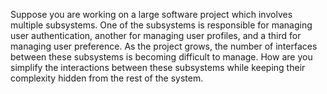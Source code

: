 Suppose you are working on a large software project which involves multiple subsystems. 
One of the subsystems is responsible for managing user authentication, another for managing user 
profiles, and a third for managing user preference. As the project grows, the number of 
interfaces between these subsystems is becoming difficult to manage. How are you 
simplify the interactions between these subsystems while keeping their complexity
hidden from the rest of the system.